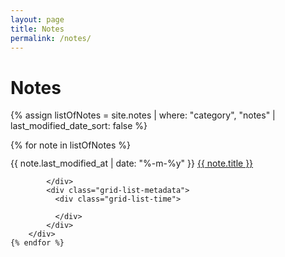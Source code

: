 ```yaml
---
layout: page
title: Notes
permalink: /notes/
---
```


# Notes

{% assign listOfNotes = site.notes | where: "category", "notes" | last_modified_date_sort: false %}
<div class="container">
    {% for note in listOfNotes %}
        <div class="row">
            <div class="grid-list-title">
                <time datetime="{{ note.last_modified_at | date_to_xmlschema }}">
                      <span>{{ note.last_modified_at | date: "%-m-%y" }}</span>
                  </time>
                  <a class="internal-link" href="{{ note.url }}">
                    {{ note.title }}
                </a>
                
            </div>
            <div class="grid-list-metadata">
              <div class="grid-list-time">
                  
              </div>
            </div>
        </div>
    {% endfor %}
  </div>

<style>

    h2:first-of-type {
      margin-top: 3rem;
    }

  time span {
    margin-right: 0;
  }

  time {
    margin: 0;
  }

  .row {
    display: flex;
    flex-direction: row;
    flex-wrap: wrap;
    margin: 0.75rem 0;
    justify-content: space-between;
  }

  .grid-list-metadata {
    display: flex;
    min-width: 160px;
  }


  .grid-list-time {
    min-width: 80px; 
  }
  
  @media screen and (max-width: 800px) {
    width: auto;
  }
  

  @media screen and (max-width: 600px) {
    .container {
      width: 76%;
      margin: 0 auto;
      gap: 1rem 2rem;
    }

    .row {
      justify-content: center;
    }

    .grid-list-metadata {
      justify-content: center;
      margin: 0.5rem 0;
    }

    .grid-list-title {
      text-align: center;
      line-height: 1.6;
      width: 100%;
    }

    .grid-list-title a.internal-link {
      font-size: 1.2rem;
    }

  }
</style>